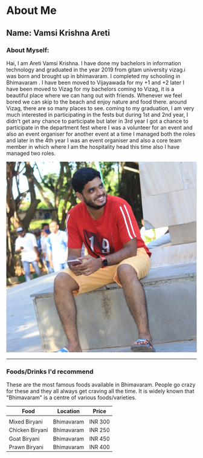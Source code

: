# About Me

## Name: Vamsi Krishna Areti

### About Myself:
 Hai, I am Areti Vamsi Krishna. I have done my bachelors in information technology and graduated in the year 2019 from gitam university vizag.i was born and brought up in bhimavaram. I completed my schooling in Bhimavaram .  I have been moved to Vijayawada for my +1 and +2 later I have been moved to Vizag for my bachelors coming to Vizag, it is a beautiful place where we can hang out with friends. Whenever we feel bored we can skip to the beach and enjoy nature and food there. around Vizag, there are so many places to see. coming to my graduation, I am very much interested in participating in the fests but during 1st and 2nd year, I didn't get any chance to participate but later in 3rd year I got a chance to participate in the department fest where I was a volunteer for an event and also an event organiser for another event at a time I managed both the roles and later in the 4th year I was an event organiser and also a core team member in which where I am the hospitality head this time also I have managed two roles.

 ![MyProfilePicture](MyProfilePic.jpg)

---
### Foods/Drinks I'd recommend

 These are the most famous foods available in Bhimavaram.
 People go crazy for these and they all always get craving all the time.
 It is widely known that "Bhimavaram" is a centre of various foods/varieties.
 

|            Food               |            Location               |            Price              |
|-------------------------------|-----------------------------------|-------------------------------|
|                               |                                   |                               |
|       Mixed Biryani           |            Bhimavaram             |            INR 300            |
|       Chicken Biryani         |            Bhimavaram             |            INR 250            |
|       Goat Biryani            |            Bhimavaram             |            INR 450            |
|       Prawn Biryani           |            Bhimavaram             |            INR 400            |